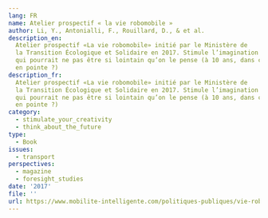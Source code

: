 ```yaml
---
lang: FR
name: Atelier prospectif « la vie robomobile »
author: Li, Y., Antonialli, F., Rouillard, D., & et al.
description_en:
  Atelier prospectif «La vie robomobile» initié par le Ministère de
  la Transition Écologique et Solidaire en 2017. Stimule l’imagination sur un futur
  qui pourrait ne pas être si lointain qu’on le pense (à 10 ans, dans certaines villes
  en pointe ?)
description_fr:
  Atelier prospectif «La vie robomobile» initié par le Ministère de
  la Transition Écologique et Solidaire en 2017. Stimule l’imagination sur un futur
  qui pourrait ne pas être si lointain qu’on le pense (à 10 ans, dans certaines villes
  en pointe ?)
category:
  - stimulate_your_creativity
  - think_about_the_future
type:
  - Book
issues:
  - transport
perspectives:
  - magazine
  - foresight_studies
date: '2017'
file: ''
url: https://www.mobilite-intelligente.com/politiques-publiques/vie-robomobile/atlas-planete-robomobile
---
```

